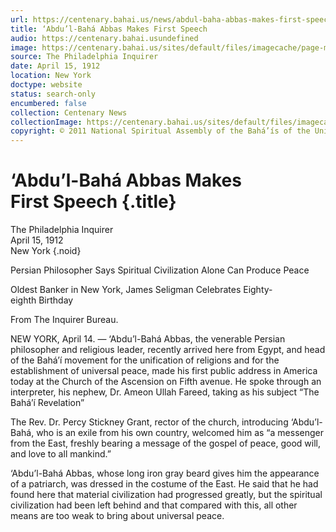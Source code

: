 ```yaml
---
url: https://centenary.bahai.us/news/abdul-baha-abbas-makes-first-speech
title: ‘Abdu’l-Bahá Abbas Makes First Speech
audio: https://centenary.bahai.usundefined
image: https://centenary.bahai.us/sites/default/files/imagecache/page-main-image/images/press_clippings/04-15-1912%2CThe%20Philadelphia%20Inquirer%2CAbdul%20Baha%20Abbas%20Makes%20First%20Speech.png
source: The Philadelphia Inquirer
date: April 15, 1912
location: New York
doctype: website
status: search-only
encumbered: false
collection: Centenary News
collectionImage: https://centenary.bahai.us/sites/default/files/imagecache/theme-image/main_image/abdulbaha-overview-small_0.jpg
copyright: © 2011 National Spiritual Assembly of the Bahá’ís of the United States
---
```



# ‘Abdu’l-Bahá Abbas Makes First Speech {.title}

The Philadelphia Inquirer  
April 15, 1912  
New York
{.noid}  



Persian Philosopher Says Spiritual Civilization Alone Can Produce Peace

Oldest Banker in New York, James Seligman Celebrates Eighty-eighth Birthday

From The Inquirer Bureau.

NEW YORK, April 14. — ‘Abdu’l-Bahá Abbas, the venerable Persian philosopher and religious leader, recently arrived here from Egypt, and head of the Bahá’í movement for the unification of religions and for the establishment of universal peace, made his first public address in America today at the Church of the Ascension on Fifth avenue. He spoke through an interpreter, his nephew, Dr. Ameon Ullah Fareed, taking as his subject “The Bahá’í Revelation”

The Rev. Dr. Percy Stickney Grant, rector of the church, introducing ‘Abdu’l-Bahá, who is an exile from his own country, welcomed him as “a messenger from the East, freshly bearing a message of the gospel of peace, good will, and love to all mankind.”

‘Abdu’l-Bahá Abbas, whose long iron gray beard gives him the appearance of a patriarch, was dressed in the costume of the East. He said that he had found here that material civilization had progressed greatly, but the spiritual civilization had been left behind and that compared with this, all other means are too weak to bring about universal peace.